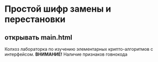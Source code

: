 # Простой шифр замены и перестановки

## открывать main.html

Колхоз лабораторка по изучению элементарных крипто-алгоритмов с интерфейсом.
**ВНИМАНИЕ!** Наличие признаков говнокода
